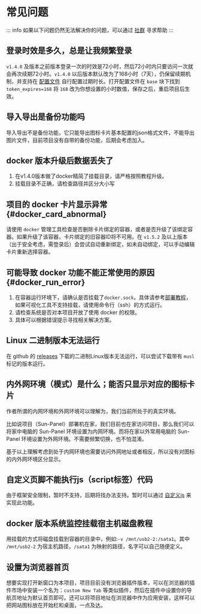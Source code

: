 # 常见问题

::: info 
如果以下问题仍然无法解决你的问题，可以通过 [社群](/zh_cn/introduce/author_groups.html) 寻求帮助
:::


## 登录时效是多久，总是让我频繁登录

`v1.4.0` 及版本之前版本登录一次的时效是72小时，然后72小时内只要访问一次就会再次续期72小时。`v1.4.0` 以后版本默认改为了168小时（7天），仍保留续期机制，并支持在 [配置文件](../advanced/config.md) 自行配置过期时长。打开配置文件在 `base` 块下找到 `token_expires=168` 将 `168` 改为你想设置的小时数值，保存之后，重启项目后生效。


## 导入导出是备份功能吗

导入导出不是备份功能，它只能导出图标卡片基本配置的json格式文件，不能导出图片文件，目前项目没有自带的备份功能，后期会考虑加入。

## docker 版本升级后数据丢失了

1. 在v1.4.0版本做了docker精简了挂载目录，请严格按照教程升级。
2. 挂载目录不正确，请检查路径并区分大小写


## 项目的 docker 卡片显示异常 {#docker_card_abnormal}

请使用 `docker` 管理工具检查是否删除卡片绑定的容器，或者是否升级了该绑定容器。如果升级了该容器，卡片绑定的旧容器ID将不可用。在 `v1.5.2` 及以上版本（出于安全考虑，需登录后）会尝试自动重新绑定，如未自动绑定，可以手动编辑卡片重新选择容器。


## 可能导致 docker 功能不能正常使用的原因 {#docker_run_error}

1. 在容器运行环境下，请确认是否挂载了`docker.sock`，具体请参考[部署教程](../usage/quick_deploy#docker_run)，如果可视化工具不支持挂载，请使用命令行（ssh）的方式运行。
2. 请检查系统是否对本项目开放了使用 docker 的权限。
3. 具体可以根据错误提示寻找相关解决方案。


## Linux 二进制版本无法运行

在 github 的 [releases](https://github.com/hslr-s/sun-panel/releases) 下载的二进制Linux版本无法运行，可以尝试下载带有 `musl` 标记的版本运行。

## 内外网环境（模式）是什么；能否只显示对应的图标卡片

作者所谓的内网环境和外网环境可以理解为，我们当前所处于的真实环境。

比如说项目（Sun-Panel）部署机在家，我们目前也在家访问项目，那么我们可以将家中电脑的 Sun-Panel 环境设置为内网环境。而将在家以外常用电脑的 Sun-Panel 环境设置为外网环境。不需要频繁切换，也不怕混淆。

基于以上理解考虑到处于内网环境也需要访问外网地址或者相反，所以没有对图标的内外网环境区分显示。

## 自定义页脚不能执行js（script标签）代码

由于框架安全限制，暂时不支持，后期将找办法支持。暂时可以通过 [自定义js](../advanced/custom_js_css.md) 来实现此功能。

## docker 版本系统监控挂载宿主机磁盘教程

用挂载的方式将磁盘挂载到容器的目录中，例如:`-v /mnt/usb2-2:/sata1`。其中 `/mnt/usb2-2` 为宿主机路径，`/sata1` 为映射的路径，名字可以自己随便定义。

## 设置为浏览器首页

想要实现打开新窗口为本项目，项目目前没有浏览器插件版本，可以在浏览器的插件市场中安装一个名为：`custom New Tab` 等类似插件，然后在插件中设置你的导航页地址为默认首页即可。还可以将项目地址在浏览器中作为应用安装，这样可以把网站图标放在开始栏和桌面，一点及达。